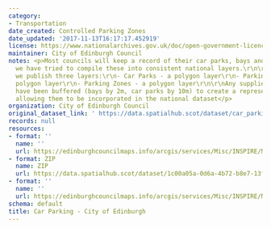 ```yaml
---
category:
- Transportation
date_created: Controlled Parking Zones
date_updated: '2017-11-13T16:17:17.452919'
license: https://www.nationalarchives.gov.uk/doc/open-government-licence/version/3/
maintainer: City of Edinburgh Council
notes: <p>Most councils will keep a record of their car parks, bays and zones. Therefore
  we have tried to compile these into consistent national layers.\r\n\r\nCurrently,
  we publish three layers:\r\n- Car Parks - a polygon layer\r\n- Parking Bays - a
  polygon layer\r\n- Parking Zones - a polygon layer\r\n\r\nAny supplied point records
  have been buffered (bays by 2m, car parks by 10m) to create a representative area,
  allowing them to be incorporated in the national dataset</p>
organization: City of Edinburgh Council
original_dataset_link: ' https://data.spatialhub.scot/dataset/car_parking-ce'
records: null
resources:
- format: ''
  name: ''
  url: https://edinburghcouncilmaps.info/arcgis/services/Misc/INSPIRE/MapServer/WFSServer?
- format: ZIP
  name: ZIP
  url: https://data.spatialhub.scot/dataset/1c00a05a-0d6a-4b72-b8e7-13f014a655fe/resource/54d98675-4cd2-4366-8c9e-5b8420050761/download/car-parking.zip
- format: ''
  name: ''
  url: https://edinburghcouncilmaps.info/arcgis/services/Misc/INSPIRE/MapServer/WFSServer?request=GetCapabilities&service=WFS
schema: default
title: Car Parking - City of Edinburgh
---
```

